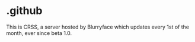 # .github
This is CRSS, a server hosted by Blurryface which updates every 1st of the month, ever since beta 1.0.
